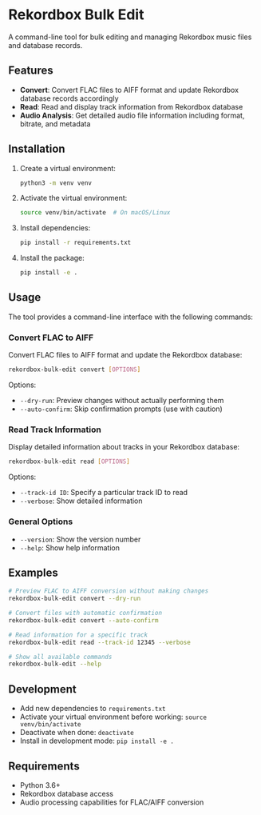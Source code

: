 # Rekordbox Bulk Edit

A command-line tool for bulk editing and managing Rekordbox music files and database records.

## Features

- **Convert**: Convert FLAC files to AIFF format and update Rekordbox database records accordingly
- **Read**: Read and display track information from Rekordbox database
- **Audio Analysis**: Get detailed audio file information including format, bitrate, and metadata

## Installation

1. Create a virtual environment:
   ```bash
   python3 -m venv venv
   ```

2. Activate the virtual environment:
   ```bash
   source venv/bin/activate  # On macOS/Linux
   ```

3. Install dependencies:
   ```bash
   pip install -r requirements.txt
   ```

4. Install the package:
   ```bash
   pip install -e .
   ```

## Usage

The tool provides a command-line interface with the following commands:

### Convert FLAC to AIFF
Convert FLAC files to AIFF format and update the Rekordbox database:

```bash
rekordbox-bulk-edit convert [OPTIONS]
```

Options:
- `--dry-run`: Preview changes without actually performing them
- `--auto-confirm`: Skip confirmation prompts (use with caution)

### Read Track Information
Display detailed information about tracks in your Rekordbox database:

```bash
rekordbox-bulk-edit read [OPTIONS]
```

Options:
- `--track-id ID`: Specify a particular track ID to read
- `--verbose`: Show detailed information

### General Options
- `--version`: Show the version number
- `--help`: Show help information

## Examples

```bash
# Preview FLAC to AIFF conversion without making changes
rekordbox-bulk-edit convert --dry-run

# Convert files with automatic confirmation
rekordbox-bulk-edit convert --auto-confirm

# Read information for a specific track
rekordbox-bulk-edit read --track-id 12345 --verbose

# Show all available commands
rekordbox-bulk-edit --help
```

## Development

- Add new dependencies to `requirements.txt`
- Activate your virtual environment before working: `source venv/bin/activate`
- Deactivate when done: `deactivate`
- Install in development mode: `pip install -e .`

## Requirements

- Python 3.6+
- Rekordbox database access
- Audio processing capabilities for FLAC/AIFF conversion

